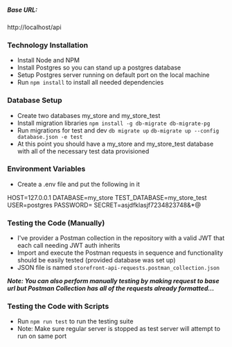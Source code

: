##### Base URL:

http://localhost/api

### Technology Installation

-   Install Node and NPM
-   Install Postgres so you can stand up a postgres database
-   Setup Postgres server running on default port on the local machine
-   Run `npm install` to install all needed dependencies

### Database Setup

-   Create two databases my_store and my_store_test
-   Install migration libraries
    `npm install -g db-migrate db-migrate-pg`
-   Run migrations for test and dev
    `db migrate up`
    `db-migrate up --config database.json -e test`
-   At this point you should have a my_store and my_store_test database with all of the necessary test data provisioned

### Environment Variables

-   Create a .env file and put the following in it

HOST=127.0.0.1
DATABASE=my_store
TEST_DATABASE=my_store_test
USER=postgres
PASSWORD=
SECRET=asjdfklasjf7234823748&\*@

### Testing the Code (Manually)

-   I've provider a Postman collection in the repository with a valid JWT that each call needing JWT auth inherits
-   Import and execute the Postman requests in sequence and functionality should be easily tested (provided database was set up)
-   JSON file is named `storefront-api-requests.postman_collection.json`

**_Note: You can also perform manually testing by making request to base url but Postman Collection has all of the requests already formatted..._**

### Testing the Code with Scripts

-   Run `npm run test` to run the testing suite
-   Note: Make sure regular server is stopped as test server will attempt to run on same port
